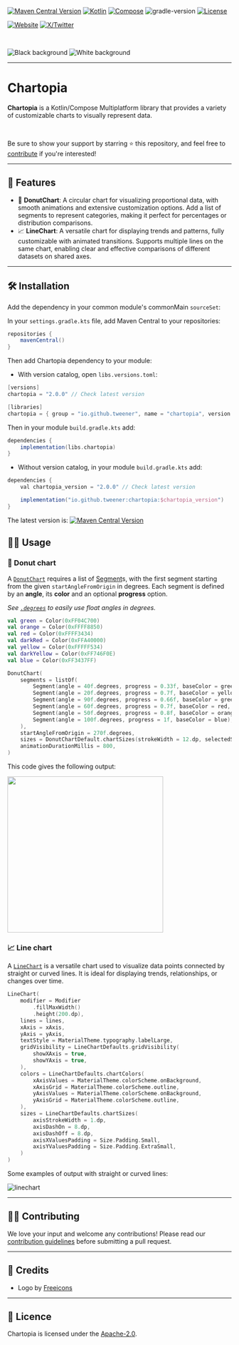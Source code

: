 [![Maven Central Version](https://img.shields.io/maven-central/v/io.github.tweener/chartopia?color=orange)](https://central.sonatype.com/artifact/io.github.tweener/chartopia)
[![Kotlin](https://img.shields.io/badge/kotlin-2.1.0-blue.svg?logo=kotlin)](http://kotlinlang.org)
[![Compose](https://img.shields.io/badge/compose-1.7.3-blue.svg?logo=jetpackcompose)](https://www.jetbrains.com/lp/compose-multiplatform)
![gradle-version](https://img.shields.io/badge/gradle-8.11.1-blue?logo=gradle)
[![License](https://img.shields.io/badge/License-Apache%202.0-green.svg)](https://opensource.org/licenses/Apache-2.0)

[![Website](https://img.shields.io/badge/Author-vivienmahe.com-purple)](https://vivienmahe.com/)
[![X/Twitter](https://img.shields.io/twitter/follow/VivienMahe)](https://twitter.com/VivienMahe)

<br>

![Black background](https://github.com/user-attachments/assets/5f4e807b-3d98-4049-9574-a1d097e3e4c8#gh-dark-mode-only)
![White background](https://github.com/user-attachments/assets/c01de8b6-b96f-4d81-8429-5d74b4a32d67#gh-light-mode-only)

---

# Chartopia

**Chartopia** is a Kotlin/Compose Multiplatform library that provides a variety of customizable charts to visually represent data.

<br>

Be sure to show your support by starring ⭐️ this repository, and feel free to [contribute](#-contributing) if you're interested!

---

## 🌟 Features

- 🍩 **DonutChart**: A circular chart for visualizing proportional data, with smooth animations and extensive customization options. Add a list of segments to represent categories, making it perfect for percentages or distribution comparisons.
- 📈 **LineChart**: A versatile chart for displaying trends and patterns, fully customizable with animated transitions. Supports multiple lines on the same chart, enabling clear and effective comparisons of different datasets on shared axes.

---

## 🛠️ Installation

Add the dependency in your common module's commonMain `sourceSet`:

In your `settings.gradle.kts` file, add Maven Central to your repositories:
```Groovy
repositories {
    mavenCentral()
}
```

Then add Chartopia dependency to your module:

- With version catalog, open `libs.versions.toml`:
```Groovy
[versions]
chartopia = "2.0.0" // Check latest version

[libraries]
chartopia = { group = "io.github.tweener", name = "chartopia", version.ref = "chartopia" }
```

Then in your module `build.gradle.kts` add:
```Groovy
dependencies {
    implementation(libs.chartopia)
}
```

- Without version catalog, in your module `build.gradle.kts` add:
```Groovy
dependencies {
    val chartopia_version = "2.0.0" // Check latest version

    implementation("io.github.tweener:chartopia:$chartopia_version")
}
```

The latest version is: [![Maven Central Version](https://img.shields.io/maven-central/v/io.github.tweener/chartopia?color=orange)](https://central.sonatype.com/artifact/io.github.tweener/chartopia)

## 🧑‍💻 Usage

### 🍩 Donut chart
A [`DonutChart`](https://github.com/Tweener/chartopia/blob/main/chartopia/src/commonMain/kotlin/com/tweener/chartopia/type/donut/DonutChart.kt) requires a list of [Segment](https://github.com/Tweener/chartopia/blob/main/chartopia/src/commonMain/kotlin/com/tweener/chartopia/type/donut/model/Segment.kt)s, with the first segment starting from the given `startAngleFromOrigin` in degrees.
Each segment is defined by an **angle**, its **color** and an optional **progress** option.

_See [`.degrees`](https://github.com/Tweener/KMPKit/blob/main/kmpkit/src/commonMain/kotlin/com/tweener/kmpkit/kotlinextensions/FloatExtensions.kt#L15) to easily use float angles in degrees._ 

```Kotlin
val green = Color(0xFF04C700)
val orange = Color(0xFFFF8850)
val red = Color(0xFFFF3434)
val darkRed = Color(0xFFA40000)
val yellow = Color(0xFFFFF534)
val darkYellow = Color(0xFF746F0E)
val blue = Color(0xFF3437FF)

DonutChart(
    segments = listOf(
        Segment(angle = 40f.degrees, progress = 0.33f, baseColor = green),
        Segment(angle = 20f.degrees, progress = 0.7f, baseColor = yellow, backgroundColor = darkYellow),
        Segment(angle = 90f.degrees, progress = 0.66f, baseColor = green),
        Segment(angle = 60f.degrees, progress = 0.7f, baseColor = red, backgroundColor = darkRed),
        Segment(angle = 50f.degrees, progress = 0.8f, baseColor = orange),
        Segment(angle = 100f.degrees, progress = 1f, baseColor = blue),
    ),
    startAngleFromOrigin = 270f.degrees,
    sizes = DonutChartDefault.chartSizes(strokeWidth = 12.dp, selectedStrokeWidth = 22.dp),
    animationDurationMillis = 800,
)
```
This code gives the following output:

<img src="https://github.com/Tweener/chartopia/assets/596985/9b1a82dd-6358-4d6e-af2c-cbb3bfe67258" width="350">

### 📈 Line chart
A [`LineChart`](https://github.com/Tweener/chartopia/blob/main/chartopia/src/commonMain/kotlin/com/tweener/chartopia/type/line/LineChart.kt) is a versatile chart used to visualize data points connected by straight or curved lines. It is ideal for displaying trends, relationships, or changes over time.

```Kotlin
LineChart(
    modifier = Modifier
        .fillMaxWidth()
        .height(200.dp),
    lines = lines,
    xAxis = xAxis,
    yAxis = yAxis,
    textStyle = MaterialTheme.typography.labelLarge,
    gridVisibility = LineChartDefaults.gridVisibility(
        showXAxis = true,
        showYAxis = true,
    ),
    colors = LineChartDefaults.chartColors(
        xAxisValues = MaterialTheme.colorScheme.onBackground,
        xAxisGrid = MaterialTheme.colorScheme.outline,
        yAxisValues = MaterialTheme.colorScheme.onBackground,
        yAxisGrid = MaterialTheme.colorScheme.outline,
    ),
    sizes = LineChartDefaults.chartSizes(
        axisStrokeWidth = 1.dp,
        axisDashOn = 8.dp,
        axisDashOff = 8.dp,
        axisXValuesPadding = Size.Padding.Small,
        axisYValuesPadding = Size.Padding.ExtraSmall,
    )
)
```
Some examples of output with straight or curved lines:

![linechart](https://github.com/user-attachments/assets/060464f5-ff2e-4e05-881f-a6e3ce52740d)

---

## 👨‍💻 Contributing

We love your input and welcome any contributions! Please read our [contribution guidelines](https://github.com/Tweener/chartopia/blob/master/CONTRIBUTING.md) before submitting a pull request.

---

## 🙏 Credits

- Logo by [Freeicons](https://freeicons.io/university-3/economy-data-chart-business-graph-icon-511816)

---

## 📜 Licence

Chartopia is licensed under the [Apache-2.0](https://github.com/Tweener/chartopia?tab=Apache-2.0-1-ov-file#readme).
